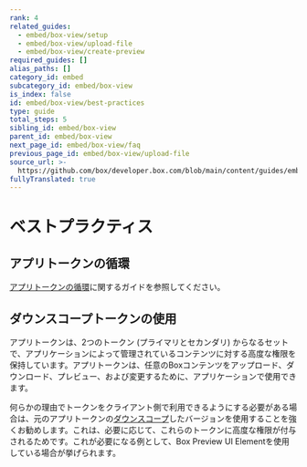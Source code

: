 ```yaml
---
rank: 4
related_guides:
  - embed/box-view/setup
  - embed/box-view/upload-file
  - embed/box-view/create-preview
required_guides: []
alias_paths: []
category_id: embed
subcategory_id: embed/box-view
is_index: false
id: embed/box-view/best-practices
type: guide
total_steps: 5
sibling_id: embed/box-view
parent_id: embed/box-view
next_page_id: embed/box-view/faq
previous_page_id: embed/box-view/upload-file
source_url: >-
  https://github.com/box/developer.box.com/blob/main/content/guides/embed/box-view/best-practices.md
fullyTranslated: true
---
```

# ベストプラクティス

## アプリトークンの循環

[アプリトークンの循環][rotate]に関するガイドを参照してください。

## ダウンスコープトークンの使用

アプリトークンは、2つのトークン (プライマリとセカンダリ) からなるセットで、アプリケーションによって管理されているコンテンツに対する高度な権限を保持しています。アプリトークンは、任意のBoxコンテンツをアップロード、ダウンロード、プレビュー、および変更するために、アプリケーションで使用できます。

何らかの理由でトークンをクライアント側で利用できるようにする必要がある場合は、元のアプリトークンの[ダウンスコープ][downscoped]したバージョンを使用することを強くお勧めします。これは、必要に応じて、これらのトークンに高度な権限が付与されるためです。これが必要になる例として、Box Preview UI Elementを使用している場合が挙げられます。

[rotate]: g://authentication/app-token/rollover

[downscoped]: g://authentication/tokens/downscope
